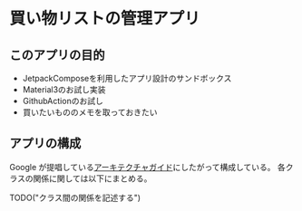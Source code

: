 # 買い物リストの管理アプリ

## このアプリの目的

- JetpackComposeを利用したアプリ設計のサンドボックス
- Material3のお試し実装
- GithubActionのお試し
- 買いたいもののメモを取っておきたい

## アプリの構成

Google が提唱している[アーキテクチャガイド](https://developer.android.com/topic/architecture?hl=ja)にしたがって構成している。
各クラスの関係に関しては以下にまとめる。

TODO("クラス間の関係を記述する")
